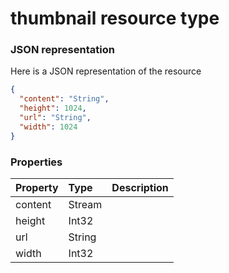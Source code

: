 # thumbnail resource type



### JSON representation

Here is a JSON representation of the resource

<!-- {
  "blockType": "resource",
  "optionalProperties": [

  ],
  "@odata.type": "microsoft.graph.thumbnail"
}-->

```json
{
  "content": "String",
  "height": 1024,
  "url": "String",
  "width": 1024
}

```
### Properties
| Property	   | Type	|Description|
|:---------------|:--------|:----------|
|content|Stream||
|height|Int32||
|url|String||
|width|Int32||

<!-- uuid: 94241f27-0492-4187-93e6-8a089de69529
2015-10-16 21:11:05 UTC -->
<!-- {
  "type": "#page.annotation",
  "description": "thumbnail resource",
  "keywords": "",
  "section": "documentation",
  "tocPath": ""
}-->